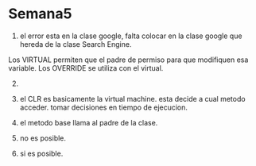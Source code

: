 # Semana5

1. el error esta en la clase google, falta colocar en la clase google que hereda de la clase Search Engine.

Los VIRTUAL permiten que el padre de permiso para que modifiquen esa variable.
Los OVERRIDE se utiliza con el virtual.

2. 

3. el CLR es basicamente la virtual machine.
  esta decide a cual metodo acceder.
  tomar decisiones en tiempo de ejecucion.

4. el metodo base llama al padre de la clase.
5. no es posible.
6. si es posible.
